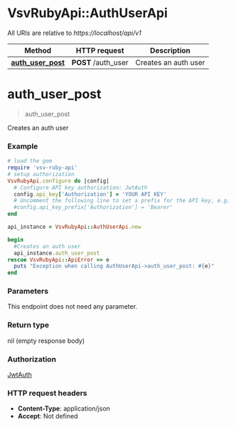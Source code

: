 # VsvRubyApi::AuthUserApi

All URIs are relative to *https://localhost/api/v1*

Method | HTTP request | Description
------------- | ------------- | -------------
[**auth_user_post**](AuthUserApi.md#auth_user_post) | **POST** /auth_user | Creates an auth user


# **auth_user_post**
> auth_user_post

Creates an auth user

### Example
```ruby
# load the gem
require 'vsv-ruby-api'
# setup authorization
VsvRubyApi.configure do |config|
  # Configure API key authorization: JwtAuth
  config.api_key['Authorization'] = 'YOUR API KEY'
  # Uncomment the following line to set a prefix for the API key, e.g. 'Bearer' (defaults to nil)
  #config.api_key_prefix['Authorization'] = 'Bearer'
end

api_instance = VsvRubyApi::AuthUserApi.new

begin
  #Creates an auth user
  api_instance.auth_user_post
rescue VsvRubyApi::ApiError => e
  puts "Exception when calling AuthUserApi->auth_user_post: #{e}"
end
```

### Parameters
This endpoint does not need any parameter.

### Return type

nil (empty response body)

### Authorization

[JwtAuth](../README.md#JwtAuth)

### HTTP request headers

 - **Content-Type**: application/json
 - **Accept**: Not defined



